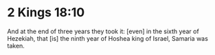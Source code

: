 # 2 Kings 18:10

And at the end of three years they took it: [even] in the sixth year of Hezekiah, that [is] the ninth year of Hoshea king of Israel, Samaria was taken.
